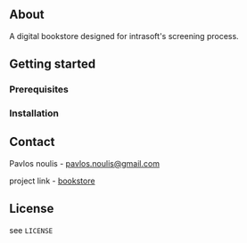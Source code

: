 ## About

A digital bookstore designed for intrasoft's screening process.

## Getting started

### Prerequisites


### Installation


## Contact

Pavlos noulis - pavlos.noulis@gmail.com

project link - [bookstore](https://github.com/pnoulis/bookstore)

## License

see `LICENSE`

